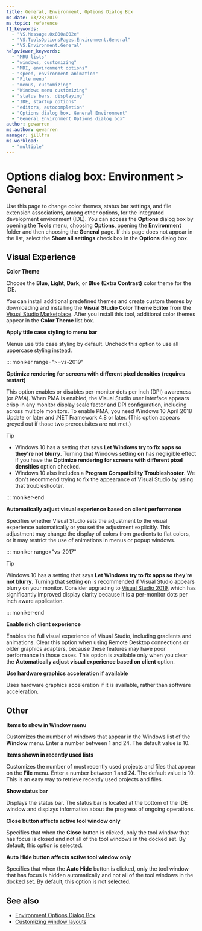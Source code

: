 ```yaml
---
title: General, Environment, Options Dialog Box
ms.date: 03/28/2019
ms.topic: reference
f1_keywords:
  - "VS.Message.0x800a002e"
  - "VS.ToolsOptionsPages.Environment.General"
  - "VS.Environment.General"
helpviewer_keywords:
  - "MRU lists"
  - "windows, customizing"
  - "MDI, environment options"
  - "speed, environment animation"
  - "File menu"
  - "menus, customizing"
  - "Windows menu customizing"
  - "status bars, displaying"
  - "IDE, startup options"
  - "editors, autocompletion"
  - "Options dialog box, General Environment"
  - "General Environment Options dialog box"
author: gewarren
ms.author: gewarren
manager: jillfra
ms.workload:
  - "multiple"
---
```

# Options dialog box: Environment \> General

Use this page to change color themes, status bar settings, and file extension associations, among other options, for the integrated development environment (IDE). You can access the **Options** dialog box by opening the **Tools** menu, choosing **Options**, opening the **Environment** folder and then choosing the **General** page. If this page does not appear in the list, select the **Show all settings** check box in the **Options** dialog box.

## Visual Experience

**Color Theme**

Choose the **Blue**, **Light**, **Dark**, or **Blue (Extra Contrast)** color theme for the IDE.

You can install additional predefined themes and create custom themes by downloading and installing the **Visual Studio Color Theme Editor** from the [Visual Studio Marketplace](https://marketplace.visualstudio.com/items?itemName=VisualStudioPlatformTeam.VisualStudio2017ColorThemeEditor). After you install this tool, additional color themes appear in the **Color Theme** list box.

**Apply title case styling to menu bar**

Menus use title case styling by default. Uncheck this option to use all uppercase styling instead.

::: moniker range=">=vs-2019"

**Optimize rendering for screens with different pixel densities (requires restart)**

This option enables or disables per-monitor dots per inch (DPI) awareness (or *PMA*). When PMA is enabled, the Visual Studio user interface appears crisp in any monitor display scale factor and DPI configuration, including across multiple monitors. To enable PMA, you need Windows 10 April 2018 Update or later and .NET Framework 4.8 or later. (This option appears greyed out if those two prerequisites are not met.)

> [!TIP]
> - Windows 10 has a setting that says **Let Windows try to fix apps so they're not blurry**. Turning that Windows setting **on** has negligible effect if you have the **Optimize rendering for screens with different pixel densities** option checked.
> - Windows 10 also includes a **Program Compatibility Troubleshooter**. We don't recommend trying to fix the appearance of Visual Studio by using that troubleshooter.

::: moniker-end

**Automatically adjust visual experience based on client performance**

Specifies whether Visual Studio sets the adjustment to the visual experience automatically or you set the adjustment explicitly. This adjustment may change the display of colors from gradients to flat colors, or it may restrict the use of animations in menus or popup windows.

::: moniker range="vs-2017"

> [!TIP]
> Windows 10 has a setting that says **Let Windows try to fix apps so they're not blurry**. Turning that setting **on** is recommended if Visual Studio appears blurry on your monitor. Consider upgrading to [Visual Studio 2019](https://visualstudio.microsoft.com/downloads/?utm_medium=microsoft&utm_source=docs.microsoft.com&utm_campaign=inline+link&utm_content=download+vs2019), which has significantly improved display clarity because it is a per-monitor dots per inch aware application.

::: moniker-end

**Enable rich client experience**

Enables the full visual experience of Visual Studio, including gradients and animations. Clear this option when using Remote Desktop connections or older graphics adapters, because these features may have poor performance in those cases. This option is available only when you clear the **Automatically adjust visual experience based on client** option.

**Use hardware graphics acceleration if available**

Uses hardware graphics acceleration if it is available, rather than software acceleration.

## Other

**Items to show in Window menu**

Customizes the number of windows that appear in the Windows list of the **Window** menu. Enter a number between 1 and 24. The default value is 10.

**Items shown in recently used lists**

Customizes the number of most recently used projects and files that appear on the **File** menu. Enter a number between 1 and 24. The default value is 10. This is an easy way to retrieve recently used projects and files.

**Show status bar**

Displays the status bar. The status bar is located at the bottom of the IDE window and displays information about the progress of ongoing operations.

**Close button affects active tool window only**

Specifies that when the **Close** button is clicked, only the tool window that has focus is closed and not all of the tool windows in the docked set. By default, this option is selected.

**Auto Hide button affects active tool window only**

Specifies that when the **Auto Hide** button is clicked, only the tool window that has focus is hidden automatically and not all of the tool windows in the docked set. By default, this option is not selected.

## See also

- [Environment Options Dialog Box](../../ide/reference/environment-options-dialog-box.md)
- [Customizing window layouts](../../ide/customizing-window-layouts-in-visual-studio.md)